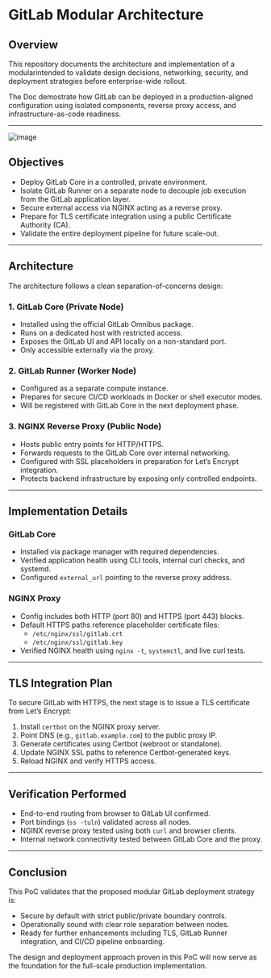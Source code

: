 # GitLab Modular Architecture

## Overview

This repository documents the architecture and implementation of a modularintended to validate design decisions, networking, security, and deployment strategies before enterprise-wide rollout.

The Doc demostrate how GitLab can be deployed in a production-aligned configuration using isolated components, reverse proxy access, and infrastructure-as-code readiness.

---
![image](https://github.com/user-attachments/assets/e5b90a11-6738-4ad5-9451-0befb1bf1f85)



## Objectives

- Deploy GitLab Core in a controlled, private environment.
- Isolate GitLab Runner on a separate node to decouple job execution from the GitLab application layer.
- Secure external access via NGINX acting as a reverse proxy.
- Prepare for TLS certificate integration using a public Certificate Authority (CA).
- Validate the entire deployment pipeline for future scale-out.

---

## Architecture

The architecture follows a clean separation-of-concerns design:

### 1. GitLab Core (Private Node)

- Installed using the official GitLab Omnibus package.
- Runs on a dedicated host with restricted access.
- Exposes the GitLab UI and API locally on a non-standard port.
- Only accessible externally via the proxy.

### 2. GitLab Runner (Worker Node)

- Configured as a separate compute instance.
- Prepares for secure CI/CD workloads in Docker or shell executor modes.
- Will be registered with GitLab Core in the next deployment phase.

### 3. NGINX Reverse Proxy (Public Node)

- Hosts public entry points for HTTP/HTTPS.
- Forwards requests to the GitLab Core over internal networking.
- Configured with SSL placeholders in preparation for Let’s Encrypt integration.
- Protects backend infrastructure by exposing only controlled endpoints.

---

## Implementation Details

### GitLab Core

- Installed via package manager with required dependencies.
- Verified application health using CLI tools, internal curl checks, and systemd.
- Configured `external_url` pointing to the reverse proxy address.

### NGINX Proxy

- Config includes both HTTP (port 80) and HTTPS (port 443) blocks.
- Default HTTPS paths reference placeholder certificate files:
  - `/etc/nginx/ssl/gitlab.crt`
  - `/etc/nginx/ssl/gitlab.key`
- Verified NGINX health using `nginx -t`, `systemctl`, and live curl tests.

---

## TLS Integration Plan

To secure GitLab with HTTPS, the next stage is to issue a TLS certificate from Let’s Encrypt:

1. Install `certbot` on the NGINX proxy server.
2. Point DNS (e.g., `gitlab.example.com`) to the public proxy IP.
3. Generate certificates using Certbot (webroot or standalone).
4. Update NGINX SSL paths to reference Certbot-generated keys.
5. Reload NGINX and verify HTTPS access.

---

## Verification Performed

- End-to-end routing from browser to GitLab UI confirmed.
- Port bindings (`ss -tuln`) validated across all nodes.
- NGINX reverse proxy tested using both `curl` and browser clients.
- Internal network connectivity tested between GitLab Core and the proxy.

---

## Conclusion

This PoC validates that the proposed modular GitLab deployment strategy is:

- Secure by default with strict public/private boundary controls.
- Operationally sound with clear role separation between nodes.
- Ready for further enhancements including TLS, GitLab Runner integration, and CI/CD pipeline onboarding.

The design and deployment approach proven in this PoC will now serve as the foundation for the full-scale production implementation.
